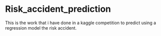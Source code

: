 # Risk_accident_prediction
This is the work that i have done in a kaggle competition to predict using a regression model  the risk accident.
